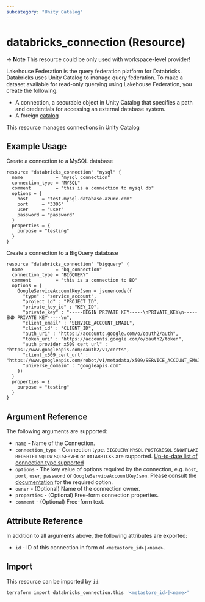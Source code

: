 ```yaml
---
subcategory: "Unity Catalog"
---
```

# databricks_connection (Resource)

-> **Note** This resource could be only used with workspace-level provider!

Lakehouse Federation is the query federation platform for Databricks. Databricks uses Unity Catalog to manage query federation. To make a dataset available for read-only querying using Lakehouse Federation, you create the following:

- A connection, a securable object in Unity Catalog that specifies a path and credentials for accessing an external database system.
- A foreign [catalog](catalog.md)

This resource manages connections in Unity Catalog

## Example Usage

Create a connection to a MySQL database

```hcl
resource "databricks_connection" "mysql" {
  name            = "mysql_connection"
  connection_type = "MYSQL"
  comment         = "this is a connection to mysql db"
  options = {
    host     = "test.mysql.database.azure.com"
    port     = "3306"
    user     = "user"
    password = "password"
  }
  properties = {
    purpose = "testing"
  }
}
```

Create a connection to a BigQuery database

```hcl
resource "databricks_connection" "bigquery" {
  name            = "bq_connection"
  connection_type = "BIGQUERY"
  comment         = "this is a connection to BQ"
  options = {
    GoogleServiceAccountKeyJson = jsonencode({
      "type" : "service_account",
      "project_id" : "PROJECT_ID",
      "private_key_id" : "KEY_ID",
      "private_key" : "-----BEGIN PRIVATE KEY-----\nPRIVATE_KEY\n-----END PRIVATE KEY-----\n",
      "client_email" : "SERVICE_ACCOUNT_EMAIL",
      "client_id" : "CLIENT_ID",
      "auth_uri" : "https://accounts.google.com/o/oauth2/auth",
      "token_uri" : "https://accounts.google.com/o/oauth2/token",
      "auth_provider_x509_cert_url" : "https://www.googleapis.com/oauth2/v1/certs",
      "client_x509_cert_url" : "https://www.googleapis.com/robot/v1/metadata/x509/SERVICE_ACCOUNT_EMAIL",
      "universe_domain" : "googleapis.com"
    })
  }
  properties = {
    purpose = "testing"
  }
}
```

## Argument Reference

The following arguments are supported:

- `name` - Name of the Connection.
- `connection_type` - Connection type. `BIGQUERY` `MYSQL` `POSTGRESQL` `SNOWFLAKE` `REDSHIFT` `SQLDW` `SQLSERVER` or `DATABRICKS` are supported. [Up-to-date list of connection type supported](https://docs.databricks.com/query-federation/index.html#supported-data-sources)
- `options` - The key value of options required by the connection, e.g. `host`, `port`, `user`, `password` or `GoogleServiceAccountKeyJson`. Please consult the [documentation](https://docs.databricks.com/query-federation/index.html#supported-data-sources) for the required option.
- `owner` - (Optional) Name of the connection owner.
- `properties` -  (Optional) Free-form connection properties.
- `comment` - (Optional) Free-form text.

## Attribute Reference

In addition to all arguments above, the following attributes are exported:

- `id` - ID of this connection in form of `<metastore_id>|<name>`.

## Import

This resource can be imported by `id`:

```bash
terraform import databricks_connection.this '<metastore_id>|<name>'
```
